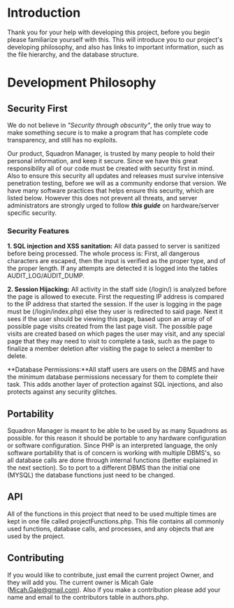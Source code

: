# Introduction #

Thank you for your help with developing this project, before you begin please familiarize yourself with this.  This will introduce you to our project's developing philosophy, and also has links to important information, such as the file hierarchy, and the database structure.


# Development Philosophy #

## Security First ##

We do not believe in _"Security through obscurity"_, the only true way to make something secure is to make a program that has complete code transparency, and still has no exploits.

Our product, Squadron Manager, is trusted by many people to hold their personal information, and keep it secure.  Since we have this great responsibility all of our code must be created with security first in mind.  Also to ensure this security all updates and releases must survive intensive penetration testing, before we will as a community endorse that version.  We have many software practices that helps ensure this security, which are listed below.  However this does not prevent all threats, and server administrators are strongly urged to follow _**this guide**_ on hardware/server specific security.

### Security Features ###

**1. SQL injection and XSS sanitation:**  All data passed to server is sanitized before being processed.  The whole process is: First, all dangerous characters are escaped, then the input is verified as the proper type, and of the proper length.  If any attempts are detected it is logged into the tables AUDIT\_LOG/AUDIT\_DUMP.

**2. Session Hijacking:** All activity in the staff side (/login/) is analyzed before the page is allowed to execute.  First the requesting IP address is compared to the IP address that started the session. If the user is logging in the page must be (/login/index.php) else they user is redirected to said page.  Next it sees if the user should be viewing this page, based upon an array of of possible page visits created from the last page visit.  The possible page visits are created based on which pages the user may visit, and any special page that they may need to visit to complete a task, such as the page to finalize a member deletion after visiting the page to select a member to delete.

**Database Permissions:**All staff users are users on the DBMS and have the minimum database permissions necessary for them to complete their task.  This adds another layer of protection against SQL injections, and also protects against any security glitches.

## Portability ##

Squadron Manager is meant to be able to be used by as many Squadrons as possible.  for this reason it should be portable to any hardware configuration or software configuration.  Since PHP is an interpreted language, the only software portability that is of concern is working with multiple DBMS's, so all database calls are done through internal functions (better explained in the next section).  So to port to a different DBMS than the initial one (MYSQL) the database functions just need to be changed.

## API ##

All of the functions in this project that need to be used multiple times are kept in one file called projectFunctions.php.  This file contains all commonly used functions, database calls, and processes, and any objects that are used by the project.

## Contributing ##

If you would like to contribute, just email the current project Owner, and they will add you.  The current owner is Micah Gale (<a href='mailto:Micah.Gale@gmail.com'>Micah.Gale@gmail.com</a>).  Also if you make a contribution please add your name and email to the contributors table in authors.php.